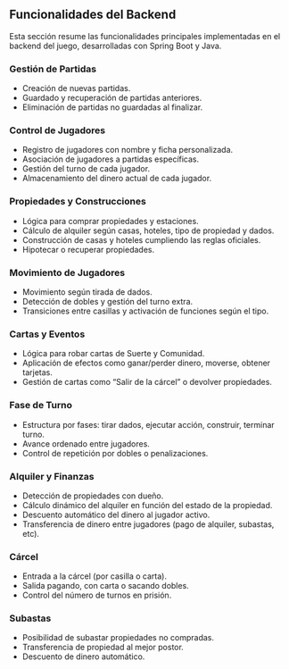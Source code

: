 ## Funcionalidades del Backend

Esta sección resume las funcionalidades principales implementadas en el backend del juego, desarrolladas con Spring Boot y Java.

### Gestión de Partidas

- Creación de nuevas partidas.
- Guardado y recuperación de partidas anteriores.
- Eliminación de partidas no guardadas al finalizar.

### Control de Jugadores

- Registro de jugadores con nombre y ficha personalizada.
- Asociación de jugadores a partidas específicas.
- Gestión del turno de cada jugador.
- Almacenamiento del dinero actual de cada jugador.

### Propiedades y Construcciones

- Lógica para comprar propiedades y estaciones.
- Cálculo de alquiler según casas, hoteles, tipo de propiedad y dados.
- Construcción de casas y hoteles cumpliendo las reglas oficiales.
- Hipotecar o recuperar propiedades.

### Movimiento de Jugadores

- Movimiento según tirada de dados.
- Detección de dobles y gestión del turno extra.
- Transiciones entre casillas y activación de funciones según el tipo.

### Cartas y Eventos

- Lógica para robar cartas de Suerte y Comunidad.
- Aplicación de efectos como ganar/perder dinero, moverse, obtener tarjetas.
- Gestión de cartas como “Salir de la cárcel” o devolver propiedades.

### Fase de Turno

- Estructura por fases: tirar dados, ejecutar acción, construir, terminar turno.
- Avance ordenado entre jugadores.
- Control de repetición por dobles o penalizaciones.

### Alquiler y Finanzas

- Detección de propiedades con dueño.
- Cálculo dinámico del alquiler en función del estado de la propiedad.
- Descuento automático del dinero al jugador activo.
- Transferencia de dinero entre jugadores (pago de alquiler, subastas, etc).

### Cárcel

- Entrada a la cárcel (por casilla o carta).
- Salida pagando, con carta o sacando dobles.
- Control del número de turnos en prisión.

### Subastas 

- Posibilidad de subastar propiedades no compradas.
- Transferencia de propiedad al mejor postor.
- Descuento de dinero automático.

